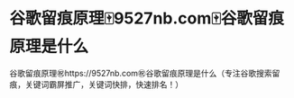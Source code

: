 # 谷歌留痕原理🀄️9527nb.com🀄️谷歌留痕原理是什么

谷歌留痕原理㊗️https://9527nb.com㊗️谷歌留痕原理是什么（专注谷歌搜索留痕，关键词霸屏推广，关键词快排，快速排名！）
